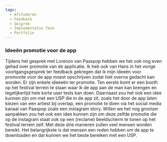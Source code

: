 ```yaml
---
tags:
  - Afstuderen
  - Feedback
  - Gesprek
  - Implementatie fase
  - Portfolio
---
```


### Ideeën promotie voor de app

Tijdens het gesprek met Lorenzo van Paaspop hebben we het ook nog even gehad over promotie van de applicatie. Ik heb ook van Hans in het vorige voortgangsgesprek ter feedback gekregen dat ik mijn ideeën voor promovite voor de app moest opschrijven zodat hiet overna gedacht kan worden. Er zijn enkele ideeeën ter promotie. Ten eerste komt er een booth op het festival terrein te staan waar ik de app aan de man kan brengen en tegelijkertijd hele korte user tests kan doen. Daarnaast zou het ook een idee kunnen zijn om met een USP die in de app zit, zoals het door de app laten kiezen van een artiest bij overlap, een promotie te doen via het social media kanaal van Paaspop zoals een instagram story. Willen we het nog grootser aanpakken zou het ook een idee kunnen zijn om deze zelfde promotie die op de instagram staat ook op een (reclame) beeldscherm te tonen op het festival terrein zelf. Met deze drie manieren zullen veel mensen worden bereikt. Het belangrijkste is dat mensen een reden hebben om de app te downloaden en dat kunnen we het beste bereiken met een USP.
